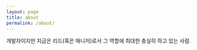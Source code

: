 ```yaml
---
layout: page
title: about
permalink: /about/
---
```


개발자이지만 지금은 리드(혹은 매니저)로서 그 역할에 최대한 충실히 하고 있는 사람.
